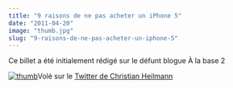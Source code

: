 ```yaml
---
title: "9 raisons de ne pas acheter un iPhone 5"
date: "2011-04-20"
image: "thumb.jpg"
slug: "9-raisons-de-ne-pas-acheter-un-iphone-5"
---
```


Ce billet a été initialement rédigé sur le défunt blogue À la base 2

[![](images/thumb.jpg "thumb")](http://fred.dev/content/uploads/2011/04/thumb.jpg)Volé sur le [Twitter de Christian Heilmann](https://twitter.com/#!/codepo8)
